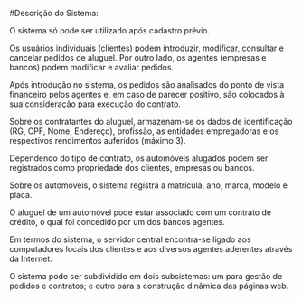 #Descrição do Sistema:

O sistema só pode ser utilizado após cadastro prévio.

Os usuários individuais (clientes) podem introduzir, modificar, consultar e cancelar pedidos de aluguel. Por outro lado, os agentes (empresas e bancos) podem modificar e avaliar pedidos.

Após introdução no sistema, os pedidos são analisados do ponto de vista financeiro pelos agentes e, em caso de parecer positivo, são colocados à sua consideração para execução do contrato.

Sobre os contratantes do aluguel, armazenam-se os dados de identificação (RG, CPF, Nome, Endereço), profissão, as entidades empregadoras e os respectivos rendimentos auferidos (máximo 3).

Dependendo do tipo de contrato, os automóveis alugados podem ser registrados como propriedade dos clientes, empresas ou bancos.

Sobre os automóveis, o sistema registra a matrícula, ano, marca, modelo e placa.

O aluguel de um automóvel pode estar associado com um contrato de crédito, o qual foi concedido por um dos bancos agentes. 

Em termos do sistema, o servidor central encontra-se ligado aos computadores locais dos clientes e aos diversos agentes aderentes através da Internet.

O sistema pode ser subdividido em dois subsistemas: um para gestão de pedidos e contratos; e outro para a construção dinâmica das páginas web.
